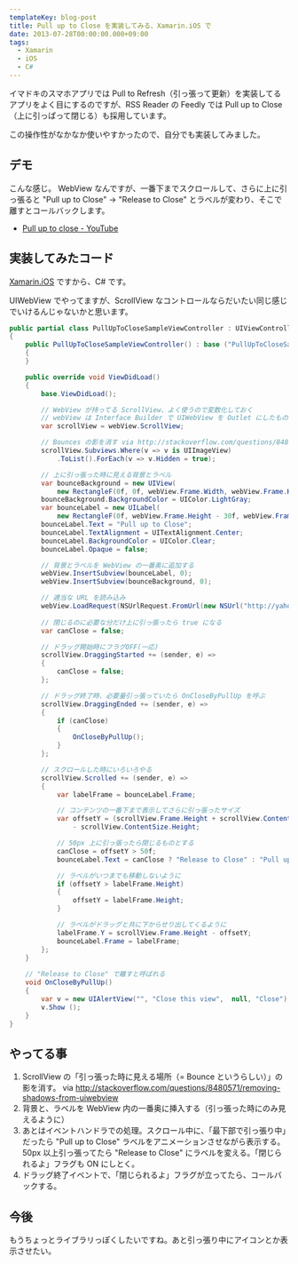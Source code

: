 ```yaml
---
templateKey: blog-post
title: Pull up to Close を実装してみる、Xamarin.iOS で
date: 2013-07-28T00:00:00.000+09:00
tags:
  - Xamarin
  - iOS
  - C#
---
```

イマドキのスマホアプリでは Pull to Refresh（引っ張って更新）を実装してるアプリをよく目にするのですが、RSS Reader の Feedly では Pull up to Close（上に引っぱって閉じる）も採用しています。

この操作性がなかなか使いやすかったので、自分でも実装してみました。
<!--more-->
## デモ

こんな感じ。
WebView なんですが、一番下までスクロールして、さらに上に引っ張ると "Pull up to Close" → "Release to Close" とラベルが変わり、そこで離すとコールバックします。

* [Pull up to close - YouTube](https://www.youtube.com/embed/AP6xPqwwXMI?feature=player_detailpage)

## 実装してみたコード

[Xamarin.iOS](http://xamarin.com/) ですから、C# です。

UIWebView でやってますが、ScrollView なコントロールならだいたい同じ感じでいけるんじゃないかと思います。

```csharp PullUpToCloseSampleViewController.cs
public partial class PullUpToCloseSampleViewController : UIViewController
{
    public PullUpToCloseSampleViewController() : base ("PullUpToCloseSampleViewController", null)
    {
    }

    public override void ViewDidLoad()
    {
        base.ViewDidLoad();

        // WebView が持ってる ScrollView、よく使うので変数化しておく
        // webView は Interface Builder で UIWebView を Outlet にしたもの。
        var scrollView = webView.ScrollView;

        // Bounces の影を消す via http://stackoverflow.com/questions/8480571/removing-shadows-from-uiwebview
        scrollView.Subviews.Where(v => v is UIImageView)
            .ToList().ForEach(v => v.Hidden = true);

        // 上に引っ張った時に見える背景とラベル
        var bounceBackground = new UIView(
            new RectangleF(0f, 0f, webView.Frame.Width, webView.Frame.Height));
        bounceBackground.BackgroundColor = UIColor.LightGray;
        var bounceLabel = new UILabel(
            new RectangleF(0f, webView.Frame.Height - 30f, webView.Frame.Width, 30f));
        bounceLabel.Text = "Pull up to Close";
        bounceLabel.TextAlignment = UITextAlignment.Center;
        bounceLabel.BackgroundColor = UIColor.Clear;
        bounceLabel.Opaque = false;

        // 背景とラベルを WebView の一番奥に追加する
        webView.InsertSubview(bounceLabel, 0);
        webView.InsertSubview(bounceBackground, 0);

        // 適当な URL を読み込み
        webView.LoadRequest(NSUrlRequest.FromUrl(new NSUrl("http://yahoo.co.jp/")));
		
        // 閉じるのに必要な分だけ上に引っ張ったら true になる
        var canClose = false;

        // ドラッグ開始時にフラグOFF(一応)
        scrollView.DraggingStarted += (sender, e) => 
        {
            canClose = false;
        };

        // ドラッグ終了時、必要量引っ張っていたら OnCloseByPullUp を呼ぶ
        scrollView.DraggingEnded += (sender, e) => 
        {
            if (canClose)
            {
                OnCloseByPullUp();
            }
        };

        // スクロールした時にいろいろやる
        scrollView.Scrolled += (sender, e) => 
        {
            var labelFrame = bounceLabel.Frame;

            // コンテンツの一番下まで表示してさらに引っ張ったサイズ
            var offsetY = (scrollView.Frame.Height + scrollView.ContentOffset.Y) 
                - scrollView.ContentSize.Height;

            // 50px 上に引っ張ったら閉じるものとする
            canClose = offsetY > 50f;
            bounceLabel.Text = canClose ? "Release to Close" : "Pull up to Close";

            // ラベルがいつまでも移動しないように
            if (offsetY > labelFrame.Height)
            {
                offsetY = labelFrame.Height;
            }

            // ラベルがドラッグと共に下からせり出してくるように
            labelFrame.Y = scrollView.Frame.Height - offsetY;
            bounceLabel.Frame = labelFrame;
        };
    }
    
    // "Release to Close" で離すと呼ばれる
    void OnCloseByPullUp()
    {
        var v = new UIAlertView("", "Close this view",  null, "Close");
        v.Show ();
    }
}
```

## やってる事

1.  ScrollView の「引っ張った時に見える場所（= Bounce というらしい）」の影を消す。 via http://stackoverflow.com/questions/8480571/removing-shadows-from-uiwebview
2. 背景と、ラベルを WebView 内の一番奥に挿入する（引っ張った時にのみ見えるように）
3. あとはイベントハンドラでの処理。スクロール中に、「最下部で引っ張り中」だったら "Pull up to Close" ラベルをアニメーションさせながら表示する。50px 以上引っ張ってたら "Release to Close" にラベルを変える。「閉じられるよ」フラグも ON にしとく。
4. ドラッグ終了イベントで、「閉じられるよ」フラグが立ってたら、コールバックする。

## 今後

もうちょっとライブラリっぽくしたいですね。あと引っ張り中にアイコンとか表示させたい。